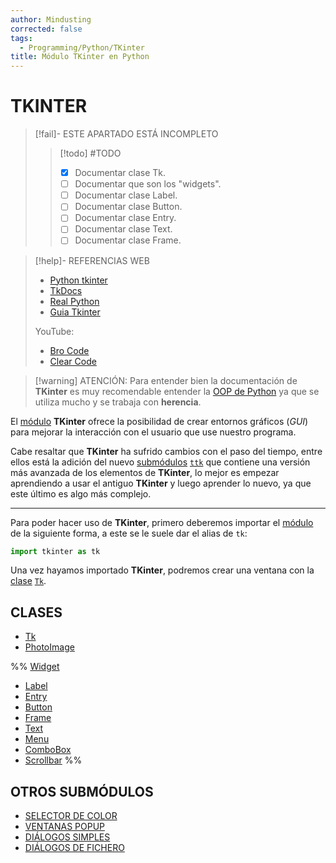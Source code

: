 ```yaml
---
author: Mindusting
corrected: false
tags:
  - Programming/Python/TKinter
title: Módulo TKinter en Python
---
```


# TKINTER

> [!fail]- ESTE APARTADO ESTÁ INCOMPLETO
> > [!todo] #TODO
> > - [x] Documentar clase Tk.
> > - [ ] Documentar que son los "widgets".
> > - [ ] Documentar clase Label.
> > - [ ] Documentar clase Button.
> > - [ ] Documentar clase Entry.
> > - [ ] Documentar clase Text.
> > - [ ] Documentar clase Frame.

> [!help]- REFERENCIAS WEB
> - [Python tkinter](https://docs.python.org/3.12/library/tk.html)
> - [TkDocs](https://tkdocs.com/tutorial/index.html)
> - [Real Python](https://realpython.com/python-gui-tkinter/)
> - [Guia Tkinter](https://guia-tkinter.readthedocs.io/es/develop/index.html)
>
> YouTube:
> - [Bro Code](https://youtu.be/TuLxsvK4svQ)
> - [Clear Code](https://youtu.be/mop6g-c5HEY)

> [!warning] ATENCIÓN:
> Para entender bien la documentación de **TKinter** es muy recomendable entender la [OOP de Python](../py_class.md) ya que se utiliza mucho y se trabaja con **herencia**.

El [módulo](../py_module.md) **TKinter** ofrece la posibilidad de crear entornos gráficos (*GUI*) para mejorar la interacción con el usuario que use nuestro programa.

Cabe resaltar que **TKinter** ha sufrido cambios con el paso del tiempo, entre ellos está la adición del nuevo [submódulos](../py_module.md) [`ttk`](./ttk/py_ttk.md) que contiene una versión más avanzada de los elementos de **TKinter**, lo mejor es empezar aprendiendo a usar el antiguo **TKinter** y luego aprender lo nuevo, ya que este último es algo más complejo.

---

Para poder hacer uso de **TKinter**, primero deberemos importar el [módulo](../py_module.md) de la siguiente forma, a este se le suele dar el alias de `tk`:

```python
import tkinter as tk
```

Una vez hayamos importado **TKinter**, podremos crear una ventana con la [clase](../py_class.md) [`Tk`](./py_tk_tk.md).

## CLASES

- [Tk](./py_tk_tk.md)
- [PhotoImage](py_tk_photoimage.md)

%%
[Widget](py_tk_widget.md)

- [Label](ttk/py_ttk_label.md)
- [Entry](ttk/py_ttk_entry.md)
- [Button](py_tk_button.md)
- [Frame](py_tk_frame.md)
- [Text](py_tk_text.md)
- [Menu](py_tk_menu.md)
- [ComboBox](ttk/py_ttk_combobox.md)
- [Scrollbar](ttk/py_ttk_scrollbar.md)
%%

## OTROS SUBMÓDULOS

- [SELECTOR DE COLOR](py_tk_colorchooser.md)
- [VENTANAS POPUP](py_tk_messagebox.md)
- [DIÁLOGOS SIMPLES](py_tk_simpledialog.md)
- [DIÁLOGOS DE FICHERO](py_tk_filedialog.md)
